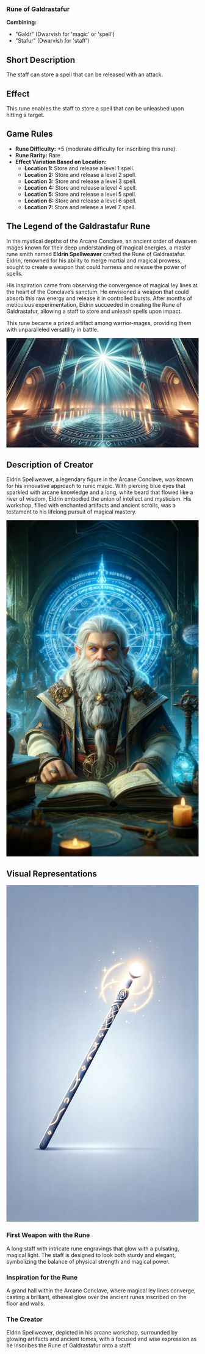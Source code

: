 ### Rune of Galdrastafur

**Combining:**
- "Galdr" (Dwarvish for 'magic' or 'spell')
- "Stafur" (Dwarvish for 'staff')

## Short Description
The staff can store a spell that can be released with an attack.

## Effect
This rune enables the staff to store a spell that can be unleashed upon hitting a target.

## Game Rules
- **Rune Difficulty:** +5 (moderate difficulty for inscribing this rune).
- **Rune Rarity:** Rare
- **Effect Variation Based on Location:**
  - **Location 1:** Store and release a level 1 spell.
  - **Location 2:** Store and release a level 2 spell.
  - **Location 3:** Store and release a level 3 spell.
  - **Location 4:** Store and release a level 4 spell.
  - **Location 5:** Store and release a level 5 spell.
  - **Location 6:** Store and release a level 6 spell.
  - **Location 7:** Store and release a level 7 spell.

## The Legend of the Galdrastafur Rune

In the mystical depths of the Arcane Conclave, an ancient order of dwarven mages known for their deep understanding of magical energies, a master rune smith named **Eldrin Spellweaver** crafted the Rune of Galdrastafur. Eldrin, renowned for his ability to merge martial and magical prowess, sought to create a weapon that could harness and release the power of spells.

His inspiration came from observing the convergence of magical ley lines at the heart of the Conclave’s sanctum. He envisioned a weapon that could absorb this raw energy and release it in controlled bursts. After months of meticulous experimentation, Eldrin succeeded in creating the Rune of Galdrastafur, allowing a staff to store and unleash spells upon impact.

This rune became a prized artifact among warrior-mages, providing them with unparalleled versatility in battle.

![Rune of Galdrastafur inspiration](Rune_of_Galdrastafur_inspiration.webp)

## Description of Creator

Eldrin Spellweaver, a legendary figure in the Arcane Conclave, was known for his innovative approach to runic magic. With piercing blue eyes that sparkled with arcane knowledge and a long, white beard that flowed like a river of wisdom, Eldrin embodied the union of intellect and mysticism. His workshop, filled with enchanted artifacts and ancient scrolls, was a testament to his lifelong pursuit of magical mastery.

![Rune of Galdrastafur creator](Rune_of_Galdrastafur_creator.webp)

## Visual Representations

![Rune of Galdrastafur prototype staff](Rune_of_Galdrastafur_prototype_staff.webp)

### First Weapon with the Rune
A long staff with intricate rune engravings that glow with a pulsating, magical light. The staff is designed to look both sturdy and elegant, symbolizing the balance of physical strength and magical power.

### Inspiration for the Rune
A grand hall within the Arcane Conclave, where magical ley lines converge, casting a brilliant, ethereal glow over the ancient runes inscribed on the floor and walls.

### The Creator
Eldrin Spellweaver, depicted in his arcane workshop, surrounded by glowing artifacts and ancient tomes, with a focused and wise expression as he inscribes the Rune of Galdrastafur onto a staff.